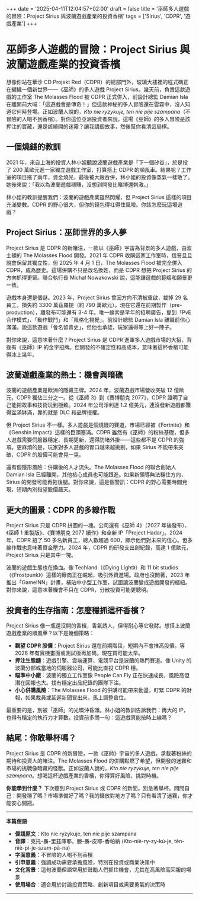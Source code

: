 +++
date = '2025-04-11T12:04:57+02:00'
draft = false
title = '巫師多人遊戲的冒險：Project Sirius 與波蘭遊戲產業的投資香檳'
tags = ['Sirius', 'CDPR', '遊戲產業']
+++

# 巫師多人遊戲的冒險：Project Sirius 與波蘭遊戲產業的投資香檳

想像你站在華沙 CD Projekt Red（CDPR）的總部門外，玻璃大樓裡的程式碼正在編織一個新世界——《巫師》的多人遊戲 Project Sirius。幾天前，負責這款遊戲的工作室 The Molasses Flood 被 CDPR 正式併入，前設計總監 Damian Isla 在離開前大喊：「這遊戲會是傳奇！」但這款神秘的多人冒險還在雲霧中，沒人知道它何時登場。正如波蘭人說的，*Kto nie ryzykuje, ten nie pije szampana*（不冒險的人喝不到香檳）。對你這位亞洲投資者來說，這場《巫師》的多人冒險是該押注的寶藏，還是該繞開的迷霧？讓我講個故事，然後幫你看清這局棋。

## 一個燒錢的教訓

2021 年，來自上海的投資人林小姐聽說波蘭遊戲產業是「下一個矽谷」，於是投了 200 萬歐元進一家獨立遊戲工作室，打算搭上 CDPR 的順風車。結果呢？工作室的項目拖了兩年，資金燒光，最後被大廠吞併，林小姐的投資像蒸氣一樣散了。她後來說：「我以為波蘭遊戲穩賺，沒想到開發比賭博還刺激。」

林小姐的教訓提醒我們：波蘭的遊戲產業雖然閃耀，但 Project Sirius 這樣的項目充滿變數。CDPR 的野心很大，但你的錢包得扛得住風險。你該怎麼玩這場遊戲？

## Project Sirius：巫師世界的多人夢

Project Sirius 是 CDPR 的新賭注，一款以《巫師》宇宙為背景的多人遊戲，由波士頓的 The Molasses Flood 開發。2021 年 CDPR 收購這家工作室時，信誓旦旦說會保留其獨立性，但 2025 年 4 月 1 日，The Molasses Flood 被完全併入 CDPR，成為歷史。這場併購不只是改名換姓，而是 CDPR 想把 Project Sirius 的方向抓得更緊。聯合執行長 Michał Nowakowski 說，這能讓遊戲的範疇和願景更一致。

遊戲本身還是個謎。2023 年，Project Sirius 曾因方向不清被重啟，裁掉 29 名員工，損失約 3300 萬茲羅提（約 790 萬歐元）。現在它還在前期製作（pre-production），離發布可能還有 3-4 年。唯一線索是早年的招聘廣告，提到「PvE 合作模式」、「動作戰鬥」和「風格化視覺」。前設計總監 Damian Isla 離職前信心滿滿，說這款遊戲「會名留青史」，但他也承認，玩家還得等上好一陣子。

對你來說，這意味著什麼？Project Sirius 是 CDPR 進軍多人遊戲市場的大招，背後有《巫師》IP 的金字招牌。但開發的不確定性和高成本，意味著這杯香檳可能得冰上幾年。

## 波蘭遊戲產業的熱土：機會與暗礁

波蘭的遊戲產業是歐洲的隱藏王牌。2024 年，波蘭遊戲市場營收突破 12 億歐元，CDPR 獨佔三分之一。從《巫師 3》到《賽博朋克 2077》，CDPR 證明了自己能把故事和技術玩到極致。2024 年公司淨利達 1.2 億美元，連沒發新遊戲都賺得盆滿缽滿，靠的就是 DLC 和品牌授權。

但 Project Sirius 不一樣。多人遊戲是個燒錢的賽道，市場已經被《Fortnite》和《Genshin Impact》這樣的巨頭塞滿。CDPR 雖然有《巫師》的粉絲基礎，但多人遊戲需要伺服器穩定、長期更新，還得防堵外掛——這些都不是 CDPR 的強項。更麻煩的是，玩家對多人遊戲的胃口越來越挑剔，如果 Sirius 不能帶來突破，CDPR 的股價可能會晃一晃。

還有個隱形風險：併購後的人才流失。The Molasses Flood 的聯合創始人 Damian Isla 已經離開，其他核心成員也可能跟進。如果新領導無法穩住方向，Sirius 的開發可能再拖後腿。對你來說，這是個警訊：CDPR 的野心需要時間兌現，短期內別指望股價飆天。

## 更大的圖景：CDPR 的多線作戰

Project Sirius 只是 CDPR 拼圖的一塊。公司還有《巫師 4》（2027 年後發布）、《巫師 1 重製版》、《賽博朋克 2077 續作》和全新 IP「Project Hadar」。2024 年，CDPR 招了 50 多名新員工，總人數超過 600，顯示他們對未來的信心。但多線作戰也意味著資金壓力。2024 年，CDPR 的研發支出創紀錄，高達 1 億歐元，Project Sirius 只是其中一塊。

波蘭的遊戲生態也在換血。像 Techland（《Dying Light》）和 11 bit studios（《Frostpunk》）這樣的廠商正在崛起，吸引外資進場。政府也沒閒著，2023 年推出「GameINN」計畫，補貼中小型工作室，試圖讓波蘭變成遊戲開發的樞紐。對你來說，這意味著機會不只在 CDPR，分散投資可能更聰明。

## 投資者的生存指南：怎麼穩抓這杯香檳？

Project Sirius 像一瓶還沒開的香檳，香氣誘人，但得耐心等它發酵。想搭上波蘭遊戲產業的順風車？以下是幾個策略：

- **觀望 CDPR 股價**：Project Sirius 還在前期階段，短期內不會推高股價。等 2026 年有實機畫面或測試版再加碼，現在買可能太早。
- **押注生態鏈**：遊戲引擎、雲端運算、電競平台是波蘭的熱門賽道。像 Unity 的波蘭分部或當地的伺服器公司，可能比直投 CDPR 穩。
- **瞄準中小廠**：波蘭的獨立工作室像 People Can Fly 正在快速成長，風險高但潛在回報也大。找有穩定出品紀錄的團隊下注。
- **小心併購風險**：The Molasses Flood 的併購可能帶來動盪，盯緊 CDPR 的財報，如果裁員或延遲新聞冒出來，馬上調整倉位。

最重要的是，別被「巫師」的光環沖昏頭。林小姐的教訓告訴我們：再大的 IP，也得有穩定的執行力才算數。投資前多問一句：這遊戲真能按時上線嗎？

## 結尾：你敢舉杯嗎？

Project Sirius 是 CDPR 的新冒險，一款《巫師》宇宙的多人遊戲，承載著粉絲的期待和投資人的賭注。The Molasses Flood 的併購點燃了希望，但開發的迷霧和市場的挑戰像暗藏的怪獸。正如波蘭人說的，*Kto nie ryzykuje, ten nie pije szampana*。想喝這杯遊戲產業的香檳，你得算好風險，挑對時機。

**你能學到什麼？** 下次聽到 Project Sirius 或 CDPR 的新聞，別急著舉杯。問問自己：開發穩了嗎？市場準備好了嗎？我的錢放對地方了嗎？只有看清了迷霧，你才能安心開瓶。

---

**本篇俚語**

- **俚語原文**：Kto nie ryzykuje, ten nie pije szampana  
- **音譯**：克托-聶-里茲庫耶，滕-聶-皮耶-香帕納 (Kto-niè-ry-zy-kù-je, tèn-niè-pi-je-szam-pà-na)  
- **字面意義**：不冒險的人喝不到香檳  
- **引申意義**：強調成功需要承擔風險，特別在投資或商業決策中  
- **文化背景**：這句波蘭俚語常用於鼓勵人們抓住機會，尤其在高風險高回報的場景  
- **使用場合**：適合用於討論投資策略、創新項目或需要勇氣的決策時  

---
